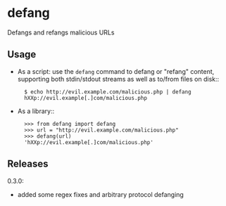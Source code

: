 defang
======

Defangs and refangs malicious URLs

Usage
-----

- As a script: use the `defang` command to defang or "refang"
  content, supporting
  both stdin/stdout streams as well as to/from files on disk::

        $ echo http://evil.example.com/malicious.php | defang
        hXXp://evil.example[.]com/malicious.php

- As a library::

        >>> from defang import defang
        >>> url = "http://evil.example.com/malicious.php"
        >>> defang(url)
        'hXXp://evil.example[.]com/malicious.php'

Releases
--------

0.3.0:
  - added some regex fixes and arbitrary protocol defanging
